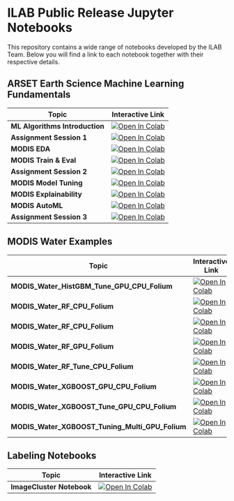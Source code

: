 # ILAB Public Release Jupyter Notebooks

This repository contains a wide range of notebooks developed by the ILAB Team.
Below you will find a link to each notebook together with their respective details.

## ARSET Earth Science Machine Learning Fundamentals

| Topic | Interactive Link | 
|---|---|
| **ML Algorithms Introduction** | [![Open In Colab](https://colab.research.google.com/assets/colab-badge.svg)](https://colab.research.google.com/github.com/nasa-nccs-hpda/ILAB_JupNotebooks/blob/main/projects/ARSET_ML_Fundamentals/session1/Assignment-Session1.ipynb) |
| **Assignment Session 1** | [![Open In Colab](https://colab.research.google.com/assets/colab-badge.svg)](https://colab.research.google.com/github.com/nasa-nccs-hpda/ILAB_JupNotebooks/blob/main/projects/ARSET_ML_Fundamentals/session1/Assignment-Session1.ipynb) |
| **MODIS EDA** | [![Open In Colab](https://colab.research.google.com/assets/colab-badge.svg)](https://colab.research.google.com/github.com/nasa-nccs-hpda/ILAB_JupNotebooks/blob/main/projects/ARSET_ML_Fundamentals/session2/1_MODIS_EDA_Session2.ipynb) |
| **MODIS Train & Eval** | [![Open In Colab](https://colab.research.google.com/assets/colab-badge.svg)](https://colab.research.google.com/github.com/nasa-nccs-hpda/ILAB_JupNotebooks/blob/main/projects/ARSET_ML_Fundamentals/session2/2_MODIS_Train_Eval_Session2.ipynb) |
| **Assignment Session 2** | [![Open In Colab](https://colab.research.google.com/assets/colab-badge.svg)](https://colab.research.google.com/github.com/nasa-nccs-hpda/ILAB_JupNotebooks/blob/main/projects/ARSET_ML_Fundamentals/session2/Assignment-Session2.ipynb) |
| **MODIS Model Tuning** | [![Open In Colab](https://colab.research.google.com/assets/colab-badge.svg)](https://colab.research.google.com/github.com/nasa-nccs-hpda/ILAB_JupNotebooks/blob/main/projects/ARSET_ML_Fundamentals/session3/1-MODIS-Tuning-Session3.ipynb) |
| **MODIS Explainability** | [![Open In Colab](https://colab.research.google.com/assets/colab-badge.svg)](https://colab.research.google.com/github.com/nasa-nccs-hpda/ILAB_JupNotebooks/blob/main/projects/ARSET_ML_Fundamentals/session3/2-MODIS-Explainability-Session3.ipynb) |
| **MODIS AutoML** | [![Open In Colab](https://colab.research.google.com/assets/colab-badge.svg)](https://colab.research.google.com/github.com/nasa-nccs-hpda/ILAB_JupNotebooks/blob/main/projects/ARSET_ML_Fundamentals/session3/3-MODIS-AutoML-Session3.ipynb) |
| **Assignment Session 3** | [![Open In Colab](https://colab.research.google.com/assets/colab-badge.svg)](https://colab.research.google.com/github.com/nasa-nccs-hpda/ILAB_JupNotebooks/blob/main/projects/ARSET_ML_Fundamentals/session3/Assignment-Session3.ipynb) |

## MODIS Water Examples

| Topic | Interactive Link |
|---|---|
| **MODIS_Water_HistGBM_Tune_GPU_CPU_Folium** | [![Open In Colab](https://colab.research.google.com/assets/colab-badge.svg)](https://colab.research.google.com/github.com/nasa-nccs-hpda/ILAB_JupNotebooks/blob/main/projects/modis_water/notebooks/MODIS_Water_HistGBM_Tune_GPU_CPU_Folium.ipynb) |
| **MODIS_Water_RF_CPU_Folium** | [![Open In Colab](https://colab.research.google.com/assets/colab-badge.svg)](https://colab.research.google.com/github.com/nasa-nccs-hpda/ILAB_JupNotebooks/blob/main/projects/modis_water/notebooks/MODIS_Water_RF_CPU_Folium.ipynb) |
| **MODIS_Water_RF_CPU_Folium** | [![Open In Colab](https://colab.research.google.com/assets/colab-badge.svg)](https://colab.research.google.com/github.com/nasa-nccs-hpda/ILAB_JupNotebooks/blob/main/projects/modis_water/notebooks/MODIS_Water_RF_CPU_Folium.ipynb) |
| **MODIS_Water_RF_GPU_Folium** | [![Open In Colab](https://colab.research.google.com/assets/colab-badge.svg)](https://colab.research.google.com/github.com/nasa-nccs-hpda/ILAB_JupNotebooks/blob/main/projects/modis_water/notebooks/MODIS_Water_RF_GPU_Folium.ipynb) |
| **MODIS_Water_RF_Tune_CPU_Folium** | [![Open In Colab](https://colab.research.google.com/assets/colab-badge.svg)](https://colab.research.google.com/github.com/nasa-nccs-hpda/ILAB_JupNotebooks/blob/main/projects/modis_water/notebooks/MODIS_Water_RF_Tune_CPU_Folium.ipynb) |
| **MODIS_Water_XGBOOST_GPU_CPU_Folium** | [![Open In Colab](https://colab.research.google.com/assets/colab-badge.svg)](https://colab.research.google.com/github.com/nasa-nccs-hpda/ILAB_JupNotebooks/blob/main/projects/modis_water/notebooks/MODIS_Water_XGBOOST_GPU_CPU_Folium.ipynb) |
| **MODIS_Water_XGBOOST_Tune_GPU_CPU_Folium** | [![Open In Colab](https://colab.research.google.com/assets/colab-badge.svg)](https://colab.research.google.com/github.com/nasa-nccs-hpda/ILAB_JupNotebooks/blob/main/projects/modis_water/notebooks/MODIS_Water_XGBOOST_Tune_GPU_CPU_Folium.ipynb) |
| **MODIS_Water_XGBOOST_Tuning_Multi_GPU_Folium** | [![Open In Colab](https://colab.research.google.com/assets/colab-badge.svg)](https://colab.research.google.com/github.com/nasa-nccs-hpda/ILAB_JupNotebooks/blob/main/projects/modis_water/notebooks/MODIS_Water_XGBOOST_Tuning_Multi_GPU_Folium.ipynb) |

## Labeling Notebooks

| Topic | Interactive Link |
|---|---|
| **ImageCluster Notebook** | [![Open In Colab](https://colab.research.google.com/assets/colab-badge.svg)](https://colab.research.google.com/github.com/nasa-nccs-hpda/ImageCluster/blob/ed4aea2dab243278d8792f2f706b4da8024cef87/view/ImageCluster.ipynb) |
